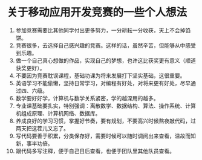 # 关于移动应用开发竞赛的一些个人想法
1. 参加竞赛需要比其他同学付出更多努力，一分耕耘一分收获，天上不会掉馅饼。
2. 竞赛很多，去选择自己感兴趣的竞赛。这样的话，虽然辛苦，但能够从中感受到乐趣。
3. 做一个自己真心想做的作品，实现自己的梦想，也许这比获奖更有意义（顺道获奖更好）。
4. 不要因为竞赛耽误课程，基础功课为将来发展打下坚实基础，这很重要。
5. 英语学习不能偷懒，坚持日常学习，对编程有好处，对将来更有好处，尽早通过四、六级。
6. 数学要好好学，计算机与数学关系紧密，学的越深用的越多。
7. 专业课基础要扎实，特别强调：离散数学、数据结构、算法、操作系统、计算机组成原理、计算机网络、数据库。
8. 养成良好的学习习惯，掌握好节奏，要有规划，不要高兴时候熬夜敲代码，过两天把这茬儿又忘了。
9. 写代码要善于积累，分类保存好，需要时候可以随时调阅出来查看，温故而知新，事半功倍。
10. 跟代码多写注释，便于自己日后查看，也便于团队里其他队员查看。
